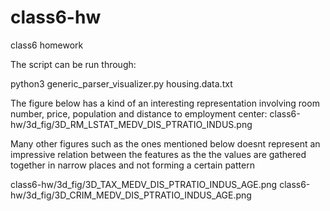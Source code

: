 # class6-hw
class6 homework

The script can be run through:

python3 generic_parser_visualizer.py housing.data.txt


The figure below has a kind of an interesting representation involving room number, price, population and distance to employment center:
class6-hw/3d_fig/3D_RM_LSTAT_MEDV_DIS_PTRATIO_INDUS.png

Many other figures such as the ones mentioned below doesnt represent an impressive relation between the features as the the values are gathered together in narrow places and not forming a certain pattern

class6-hw/3d_fig/3D_TAX_MEDV_DIS_PTRATIO_INDUS_AGE.png
class6-hw/3d_fig/3D_CRIM_MEDV_DIS_PTRATIO_INDUS_AGE.png
